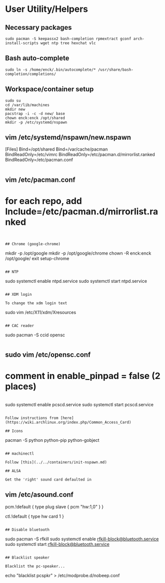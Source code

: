 # User Utility/Helpers

## Necessary packages
```
sudo pacman -S keepassx2 bash-completion rpmextract gconf arch-install-scripts wget ntp tree hexchat vlc
```

## Bash auto-complete
```
sudo ln -s /home/enck/.bin/autocomplete/* /usr/share/bash-completion/completions/
```

## Workspace/container setup
```
sudo su
cd /var/lib/machines
mkdir new
pacstrap -i -c -d new/ base
chown enck:enck /opt/shared
mkdir -p /etc/systemd/nspawn

```
vim /etc/systemd/nspawn/new.nspawn
---
[Files]
Bind=/opt/shared
Bind=/var/cache/pacman
BindReadOnly=/etc/vimrc
BindReadOnly=/etc/pacman.d/mirrorlist.ranked
BindReadOnly=/etc/pacman.conf
```

```
vim /etc/pacman.conf
---
# for each repo, add Include=/etc/pacman.d/mirrorlist.ranked
```


## Chrome (google-chrome)
```
mkdir -p /opt/google
mkdir -p /opt/google/chrome
chown -R enck:enck /opt/google/
exit
setup-chrome
```

## NTP

```
sudo systemctl enable ntpd.service
sudo systemctl start ntpd.service
```

## XDM login

To change the xdm login text
```
sudo vim /etc/X11/xdm/Xresources
```

## CAC reader
```
sudo pacman -S ccid opensc
```

```
sudo vim /etc/opensc.conf
---
# comment in enable_pinpad = false (2 places)
```

```
sudo systemctl enable pcscd.service
sudo systemctl start pcscd.service
```

Follow instructions from [here](https://wiki.archlinux.org/index.php/Common_Access_Card)

## Icons

```
pacman -S python python-pip python-gobject
```

## machinectl

Follow [this](../../containers/init-nspawn.md)

## ALSA

Get the 'right' sound card defaulted in
```
vim /etc/asound.conf
---
pcm.!default {
	type plug
	slave {
		pcm "hw:1,0"
	}
}

ctl.!default {
	type hw
	card 1
}
```

## Disable bluetooth
```
sudo pacman -S rfkill
sudo systemctl enable rfkill-block@bluetooth.service
sudo systemctl start rfkill-block@bluetooth.service
```

## Blacklist speaker

Blacklist the pc-speaker...
```
echo "blacklist pcspkr" > /etc/modprobe.d/nobeep.conf
```
